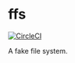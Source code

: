 # ffs

[![CircleCI](https://circleci.com/gh/ashur/ffs.svg?style=svg)](https://circleci.com/gh/ashur/ffs)

A fake file system.
